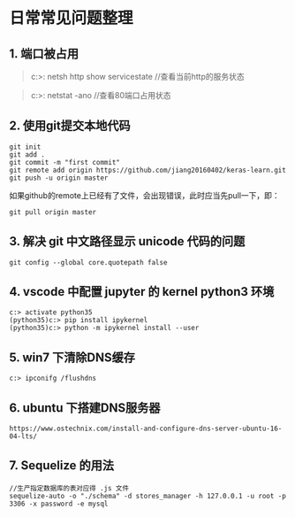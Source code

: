 # 日常常见问题整理

## 1. 端口被占用

>  c:\>: netsh http show servicestate  //查看当前http的服务状态

>  c:\>: netstat -ano  //查看80端口占用状态

## 2. 使用git提交本地代码

  ```
  git init
  git add .
  git commit -m "first commit"
  git remote add origin https://github.com/jiang20160402/keras-learn.git
  git push -u origin master
  ```

  如果github的remote上已经有了文件，会出现错误，此时应当先pull一下，即：

  ```
  git pull origin master
  ```

## 3. 解决 git 中文路径显示 unicode 代码的问题

  ```
  git config --global core.quotepath false
  ```

## 4. vscode 中配置 jupyter 的 kernel python3 环境

  ```
  c:> activate python35
  (python35)c:> pip install ipykernel
  (python35)c:> python -m ipykernel install --user
  ```

## 5. win7 下清除DNS缓存

  ```
  c:> ipconifg /flushdns
  ```

## 6. ubuntu 下搭建DNS服务器

  ```
  https://www.ostechnix.com/install-and-configure-dns-server-ubuntu-16-04-lts/
  ```

## 7. Sequelize 的用法

  ```
  //生产指定数据库的表对应得 .js 文件
  sequelize-auto -o "./schema" -d stores_manager -h 127.0.0.1 -u root -p 3306 -x password -e mysql
  ```